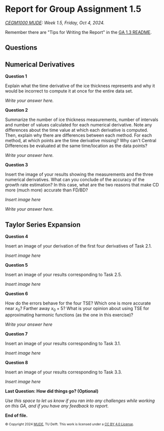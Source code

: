 # Report for Group Assignment 1.5

*[CEGM1000 MUDE](http://mude.citg.tudelft.nl/): Week 1.5, Friday, Oct 4, 2024.*

Remember there are "Tips for Writing the Report" in the [GA 1.3 README](https://mude.citg.tudelft.nl/2024/files/GA_1_3/README.html).

## Questions

## Numerical Derivatives

**Question 1**

Explain what the time derivative of the ice thickness represents and why it would be incorrect to compute it at once for the entire data set. 

_Write your answer here._

**Question 2**

Summarize the number of ice thickness measurements, number of intervals and number of values calculated for each numerical derivative. Note any differences about the time value at which each derivative is computed. Then, explain why there are differences between each method. For each method, at which points are the time derivative missing? Why can't Central Differences be evaluated at the same time/location as the data points?

_Write your answer here._

**Question 3**

Insert the image of your results showing the measurements and the three numerical derivatives. What can you conclude of the accuracy of the growth rate estimation? In this case, what are the two reasons that make CD more (much more) accurate than FD/BD?

_Insert image here_

_Write your answer here._


## Taylor Series Expansion

**Question 4**

Insert an image of your derivation of the first four derivatives of Task 2.1.

_Insert image here_

**Question 5**

Insert an image of your results corresponding to Task 2.5.

_Insert image here_

**Question 6**

How do the errors behave for the four TSE? Which one is more accurate near $x_0$? Farther away $x_0+5$? What is your opinion about using TSE for approximating harmonic functions (as the one in this exercise)?

_Write your answer here_

**Question 7**

Insert an image of your results corresponding to Task 3.1.

_Insert image here_

**Question 8**

Insert an image of your results corresponding to Task 3.3.

_Insert image here_

**Last Question: How did things go? (Optional)**

_Use this space to let us know if you ran into any challenges while working on this GA, and if you have any feedback to report._

**End of file.**

<span style="font-size: 75%">
&copy; Copyright 2024 <a rel="MUDE" href="http://mude.citg.tudelft.nl/">MUDE</a>, TU Delft. This work is licensed under a <a rel="license" href="http://creativecommons.org/licenses/by/4.0/">CC BY 4.0 License</a>.